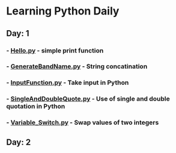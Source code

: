 # Learning Python Daily

## Day: 1
   ### - [Hello.py](https://github.com/official-paras-bhandari/python/blob/main/Day1/hello.py) - simple print function
   ### - [GenerateBandName.py](https://github.com/official-paras-bhandari/python/blob/main/Day1/GenarateBandName.py) - String concatination
   ### - [InputFunction.py](https://github.com/official-paras-bhandari/python/blob/main/Day1/inputFunction.py) - Take input in Python
   ### - [SingleAndDoubleQuote.py](https://github.com/official-paras-bhandari/python/blob/main/Day1/SingleAndDoubleQuote.py) - Use of single and double quotation in Python
   ### - [Variable_Switch.py](https://github.com/official-paras-bhandari/python/blob/main/Day1/variable_Switch.py) - Swap values of two integers

## Day: 2